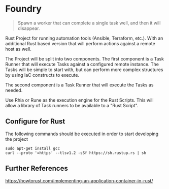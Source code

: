 # Foundry

> Spawn a worker that can complete a single task well, and then it will disappear.

Rust Project for running automation tools (Ansible, Terraform, etc.). With an additional Rust based version that will
perform actions against a remote host as well.

The Project will be split into two components. The first component is a Task Runner that will execute Tasks against a
configured remote instance. The Tasks will be simple to start with, but can perform more complex structures by using
IaC constructs to execute.

The second component is a Task Runner that will execute the Tasks as needed.

Use Rhia or Rune as the execution engine for the Rust Scripts. This will allow a library of Task runners to be available
to a "Rust Script".

## Configure for Rust

The following commands should be executed in order to start developing the project

```shell
sudo apt-get install gcc
curl --proto '=https' --tlsv1.2 -sSf https://sh.rustup.rs | sh
```

## Further References

https://howtorust.com/implementing-an-application-container-in-rust/